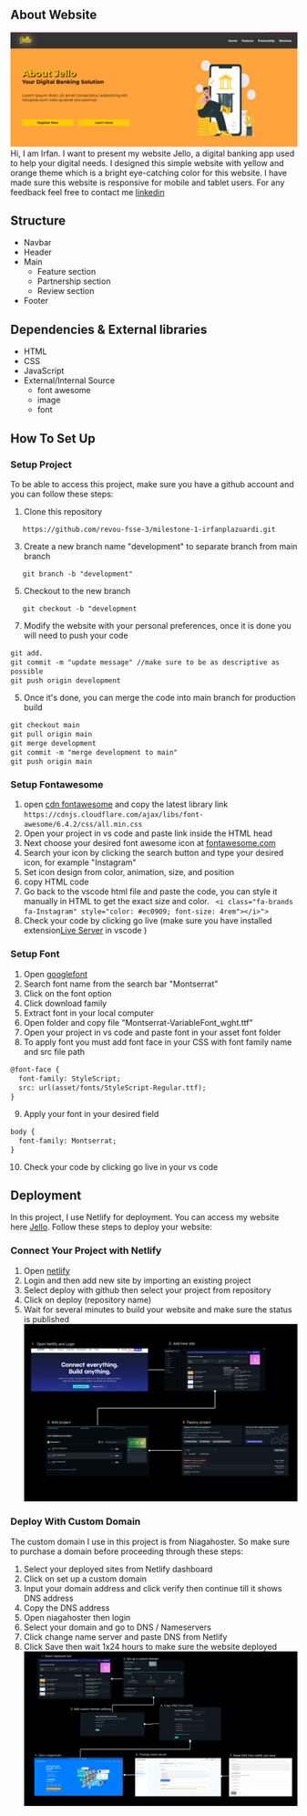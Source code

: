 ## About Website

![Jello](asset/readme-image/website-deployed.png)
Hi, I am Irfan. I want to present my website Jello, a digital banking app used to help your digital needs. I designed this simple website with yellow and orange theme which is a bright eye-catching color for this website. I have made sure this website is responsive for mobile and tablet users.
For any feedback feel free to contact me [linkedin](https://www.linkedin.com/in/irfan-prima-lazuardi-316731a8/)

## Structure

- Navbar
- Header
- Main
  - Feature section
  - Partnership section
  - Review section
- Footer

## Dependencies & External libraries

- HTML
- CSS
- JavaScript
- External/Internal Source
  - font awesome
  - image
  - font

## How To Set Up

### Setup Project

To be able to access this project, make sure you have a github account and you can follow these steps:

1. Clone this repository
```
   https://github.com/revou-fsse-3/milestone-1-irfanplazuardi.git
```
3. Create a new branch name "development" to separate branch from main branch
```
   git branch -b "development"
```
5. Checkout to the new branch
```
   git checkout -b "development
```
7. Modify the website with your personal preferences, once it is done you will need to push your code

```
git add.
git commit -m "update message" //make sure to be as descriptive as possible
git push origin development
```

5. Once it's done, you can merge the code into main branch for production build

```
git checkout main
git pull origin main
git merge development
git commit -m "merge development to main"
git push origin main
```

### Setup Fontawesome

1. open [cdn fontawesome](https://cdnjs.com/libraries/font-awesome) and copy the latest library link
   `https://cdnjs.cloudflare.com/ajax/libs/font-awesome/6.4.2/css/all.min.css`
2. Open your project in vs code and paste link inside the HTML head
3. Next choose your desired font awesome icon at [fontawesome.com](https://fontawesome.com/)
4. Search your icon by clicking the search button and type your desired icon, for example "Instagram"
5. Set icon design from color, animation, size, and position
6. copy HTML code
7. Go back to the vscode html file and paste the code, you can style it manually in HTML to get the exact size and color.
   ` <i class="fa-brands fa-Instagram" style="color: #ec0909; font-size: 4rem"></i>">`
8. Check your code by clicking go live (make sure you have installed extension[Live Server](https://marketplace.visualstudio.com/items?itemName=ritwickdey.LiveServer) in vscode )

### Setup Font

1. Open [googlefont](https://fonts.google.com/)
2. Search font name from the search bar "Montserrat"
3. Click on the font option
4. Click download family
5. Extract font in your local computer
6. Open folder and copy file "Montserrat-VariableFont_wght.ttf"
7. Open your project in vs code and paste font in your asset font folder
8. To apply font you must add font face in your CSS with font family name and src file path

```
@font-face {
  font-family: StyleScript;
  src: url(asset/fonts/StyleScript-Regular.ttf);
}
```

9. Apply your font in your desired field

```
body {
  font-family: Montserrat;
}
```

10. Check your code by clicking go live in your vs code

## Deployment

In this project, I use Netlify for deployment. You can access my website here [Jello](https://pokemonteamphoenix.online/). Follow these steps to deploy your website:

### Connect Your Project with Netlify

1. Open [netlify](https://www.netlify.com/)
2. Login and then add new site by importing an existing project
3. Select deploy with github then select your project from repository
4. Click on deploy (repository name)
5. Wait for several minutes to build your website and make sure the status is published
   ![deploy1](asset/readme-image/deploy1.png)

### Deploy With Custom Domain

The custom domain I use in this project is from Niagahoster. So make sure to purchase a domain before proceeding through these steps:

1. Select your deployed sites from Netlify dashboard
2. Click on set up a custom domain
3. Input your domain address and click verify then continue till it shows DNS address
4. Copy the DNS address
5. Open niagahoster then login
6. Select your domain and go to DNS / Nameservers
7. Click change name server and paste DNS from Netlify
8. Click Save then wait 1x24 hours to make sure the website deployed
   ![deploy2](asset/readme-image/deploy2.png)
